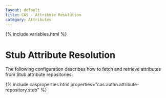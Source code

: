 ```yaml
---
layout: default
title: CAS - Attribute Resolution
category: Attributes
---
```


{% include variables.html %}

# Stub Attribute Resolution
     
The following configuration describes how to fetch and retrieve attributes from Stub attribute repositories.

{% include casproperties.html properties="cas.authn.attribute-repository.stub" %}

